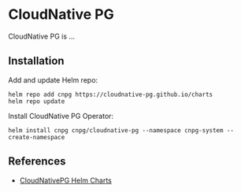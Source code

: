 # CloudNative PG

CloudNative PG is ...

## Installation

Add and update Helm repo:

```shell
helm repo add cnpg https://cloudnative-pg.github.io/charts
helm repo update
```

Install CloudNative PG Operator:

```shell
helm install cnpg cnpg/cloudnative-pg --namespace cnpg-system --create-namespace
```

## References

-   [CloudNativePG Helm Charts](https://github.com/cloudnative-pg/charts)
